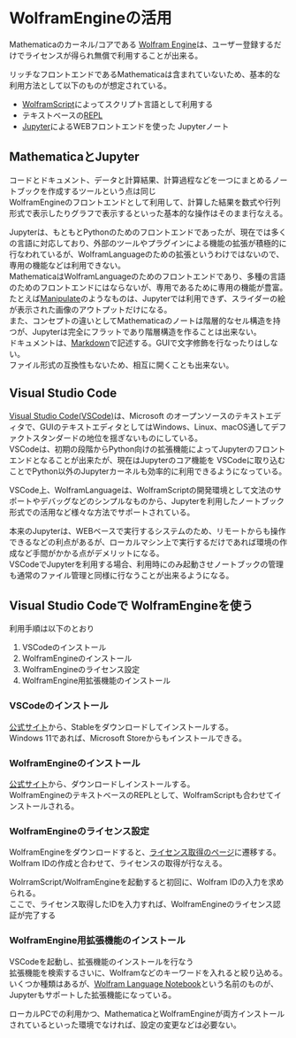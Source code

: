 # WolframEngineの活用

Mathematicaのカーネル/コアである [Wolfram Engine](https://www.wolfram.com/engine/)は、ユーザー登録するだけでライセンスが得られ無償で利用することが出来る。  

リッチなフロントエンドであるMathematicaは含まれていないため、基本的な利用方法として以下のものが想定されている。
- [WolframScript](https://www.wolfram.com/wolframscript/)によってスクリプト言語として利用する  
- テキストベースの[REPL](https://ja.wikipedia.org/wiki/REPL)  
- [Jupyter](https://jupyter.org)によるWEBフロントエンドを使った Jupyterノート  

## MathematicaとJupyter

コードとドキュメント、データと計算結果、計算過程などを一つにまとめるノートブックを作成するツールという点は同じ  
WolframEngineのフロントエンドとして利用して、計算した結果を数式や行列形式で表示したりグラフで表示するといった基本的な操作はそのまま行なえる。  

Jupyterは、もともとPythonのためのフロントエンドであったが、現在では多くの言語に対応しており、外部のツールやプラグインによる機能の拡張が積極的に行なわれているが、WolframLanguageのための拡張というわけではないので、専用の機能などは利用できない。  
MathematicaはWolframLanguageのためのフロントエンドであり、多種の言語のためのフロントエンドにはならないが、専用であるために専用の機能が豊富。  
たとえば[Manipulate](https://reference.wolfram.com/language/ref/Manipulate.html)のようなものは、Jupyterでは利用できず、スライダーの絵が表示された画像のアウトプットだけになる。  
また、コンセプトの違いとしてMathematicaのノートは階層的なセル構造を持つが、Jupyterは完全にフラットであり階層構造を作ることは出来ない。  
ドキュメントは、[Markdown](https://ja.wikipedia.org/wiki/Markdown)で記述する。GUIで文字修飾を行なったりはしない。  
ファイル形式の互換性もないため、相互に開くことも出来ない。

## Visual Studio Code 

[Visual Studio Code(VSCode)](https://code.visualstudio.com/)は、Microsoft のオープンソースのテキストエディタで、GUIのテキストエディタとしてはWindows、Linux、macOS通してデファクトスタンダードの地位を揺ぎないものにしている。  
VSCodeは、初期の段階からPython向けの拡張機能によってJupyterのフロントエンドとなることが出来たが、現在はJupyterのコア機能を VSCodeに取り込むことでPython以外のJupyterカーネルも効率的に利用できるようになっている。  

VSCode上、WolframLanguageは、WolframScriptの開発環境として文法のサポートやデバッグなどのシンプルなものから、Jupyterを利用したノートブック形式での活用など様々な方法でサポートされている。

本来のJupyterは、WEBベースで実行するシステムのため、リモートからも操作できるなどの利点があるが、ローカルマシン上で実行するだけであれば環境の作成など手間がかかる点がデメリットになる。  
VSCodeでJupyterを利用する場合、利用時にのみ起動させノートブックの管理も通常のファイル管理と同様に行なうことが出来るようになる。  

## Visual Studio Codeで WolframEngineを使う

利用手順は以下のとおり

1. VSCodeのインストール
1. WolframEngineのインストール
1. WolframEngineのライセンス設定
1. WolframEngine用拡張機能のインストール

### VSCodeのインストール

[公式サイト](https://code.visualstudio.com/)から、Stableをダウンロードしてインストールする。  
Windows 11であれば、Microsoft Storeからもインストールできる。

### WolframEngineのインストール

[公式サイト](https://www.wolfram.com/engine)から、ダウンロードしインストールする。  
WolframEngineのテキストベースのREPLとして、WolframScriptも合わせてインストールされる。  

### WolframEngineのライセンス設定

WolframEngineをダウンロードすると、[ライセンス取得のページ](https://www.wolfram.com/engine/free-download-thank-you)に遷移する。  
Wolfram IDの作成と合わせて、ライセンスの取得が行なえる。  

WolrramScript/WolframEngineを起動すると初回に、Wolfram IDの入力を求められる。  
ここで、ライセンス取得したIDを入力すれば、WolframEngineのライセンス認証が完了する  

### WolframEngine用拡張機能のインストール

VSCodeを起動し、拡張機能のインストールを行なう  
拡張機能を検索するさいに、Wolframなどのキーワードを入れると絞り込める。  
いくつか種類はあるが、[Wolfram Language Notebook](https://marketplace.visualstudio.com/items?itemName=njpipeorgan.wolfram-language-notebook)という名前のものが、Jupyterもサポートした拡張機能になっている。

ローカルPCでの利用かつ、MathematicaとWolframEngineが両方インストールされているといった環境でなければ、設定の変更などは必要ない。



